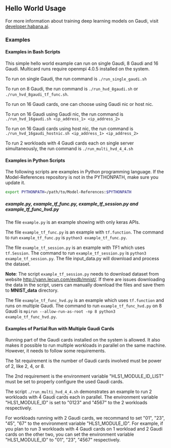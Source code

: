 ## Hello World Usage

For more information about training deep learning models on Gaudi, visit [developer.habana.ai](https://developer.habana.ai/resources/).

### Examples

#### Examples in Bash Scripts

This simple hello world example can run on single Gaudi, 8 Gaudi and 16 Gaudi.
Multicard runs require openmpi 4.0.5 installed on the system.

To run on single Gaudi, the run command is `./run_single_gaudi.sh`

To run on 8 Gaudi, the run command is `./run_hvd_8gaudi.sh` or `./run_hvd_8gaudi_tf_func.sh`.

To run on 16 Gaudi cards, one can choose using Gaudi nic or host nic.

To run on 16 Gaudi using Gaudi nic, the run command is `./run_hvd_16gaudi.sh <ip_address_1> <ip_address_2>`

To run on 16 Gaudi cards using host nic, the run command is `./run_hvd_16gaudi_hostnic.sh <ip_address_1> <ip_address_2>`

To run 2 workloads with 4 Gaudi cards each on single server simultaneously, the run command is `./run_multi_hvd_4_4.sh`

#### Examples in Python Scripts

The following scripts are examples in Python programming language.
If the Model-References repository is not in the PYTHONPATH, make sure you update it.
```bash
export PYTHONPATH=/path/to/Model-References:$PYTHONPATH
```

##### example.py, example\_tf\_func.py, example\_tf\_session.py and example\_tf\_func\_hvd.py

The file `example.py` is an example showing with only keras APIs.

The file `example_tf_func.py` is an example with `tf.function`. The command to run `example_tf_func.py` is `python3 example_tf_func.py`.

The file `example_tf_session.py` is an example with TF1 which uses `tf.Session`. The command to run `example_tf_session.py` is `python3 example_tf_session.py`. The file input_data.py will download and process the dataset.

**Note**: The script `example_tf_session.py` needs to download dataset from website http://yann.lecun.com/exdb/mnist/. If there are issues downloading the data in the script, users can manually download the files and save them to **MNIST_data** directory.

The file `example_tf_func_hvd.py` is an example which uses `tf.function` and runs on multiple Gaudi. The command to run `example_tf_func_hvd.py` on 8 Gaudi is `mpirun --allow-run-as-root -np 8 python3 example_tf_func_hvd.py`.


#### Examples of Partial Run with Multiple Gaudi Cards

Running part of the Gaudi cards installed on the system is allowed. It also makes it possible to run
multiple workloads in parallel on the same machine. However, it needs to follow some requirements.

The 1st requirement is the number of Gaudi cards involved must be power of 2, like 2, 4, or 8.

The 2nd requirement is the environment variable "HLS1_MODULE_ID_LIST" must be set to properly configure the used Gaudi cards.

The script `./run_multi_hvd_4_4.sh` demonstrates an example to run 2 workloads with 4 Gaudi cards each in parallel.
The environment variable "HLS1_MODULE_ID" is set to "0123" and "4567" to the 2 workloads respectively.

For workloads running with 2 Gaudi cards, we recommand to set "01", "23", "45", "67" to the environment
variable "HLS1_MODULE_ID". For example, if you plan to run 3 workloads with 4 Gaudi cards on 1 workload and
2 Gaudi cards on the other two, you can set the environment variable "HLS1_MODULE_ID" to "01", "23", "4567" respectively.
